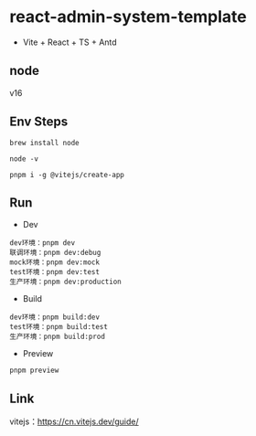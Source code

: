 # react-admin-system-template

- Vite + React + TS + Antd

## node

v16

## Env Steps

```
brew install node

node -v

pnpm i -g @vitejs/create-app
```

## Run

- Dev

```
dev环境：pnpm dev
联调环境：pnpm dev:debug
mock环境：pnpm dev:mock
test环境：pnpm dev:test
生产环境：pnpm dev:production
```

- Build

```
dev环境：pnpm build:dev
test环境：pnpm build:test
生产环境：pnpm build:prod
```

- Preview

```
pnpm preview
```

## Link

vitejs：<https://cn.vitejs.dev/guide/>
